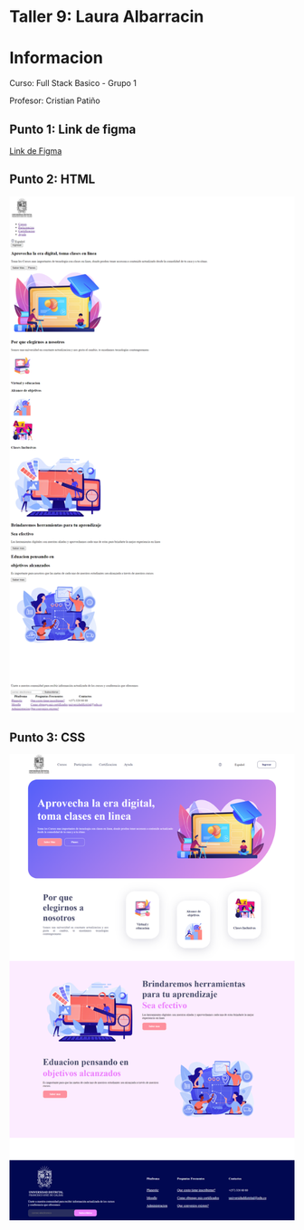 <h1>Taller 9: Laura Albarracin</h1>

<h1>Informacion</h2>
<p>Curso: Full Stack Basico - Grupo 1</p>
<p>Profesor: Cristian Patiño</a>

<h2>Punto 1: Link de figma</h2>
<a href="https://www.figma.com/file/jQSuHHzzQVeWHFsXltMdzj/Laura-Albarracin---Ejercicio-9?type=design&node-id=0%3A1&mode=design&t=39Q4toQcx0ZL2K4p-1">Link de Figma</a>

<h2>Punto 2: HTML</h2>
<img src="./Public%201/Images/Html.png" alt="html">

<h2>Punto 3: CSS</h2>
<img src="./Public%201/Images/Css.png">